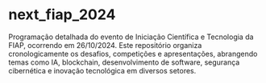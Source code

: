 # next_fiap_2024
Programação detalhada do evento de Iniciação Científica e Tecnologia da FIAP, ocorrendo em 26/10/2024. Este repositório organiza cronologicamente os desafios, competições e apresentações, abrangendo temas como IA, blockchain, desenvolvimento de software, segurança cibernética e inovação tecnológica em diversos setores.
